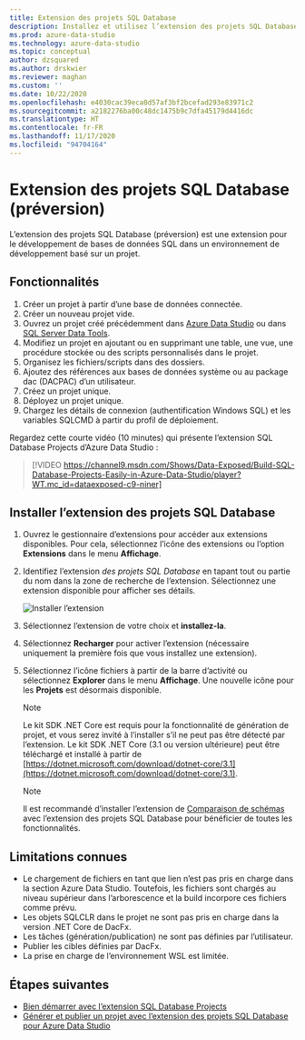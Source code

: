 ```yaml
---
title: Extension des projets SQL Database
description: Installez et utilisez l’extension des projets SQL Database pour Azure Data Studio.
ms.prod: azure-data-studio
ms.technology: azure-data-studio
ms.topic: conceptual
author: dzsquared
ms.author: drskwier
ms.reviewer: maghan
ms.custom: ''
ms.date: 10/22/2020
ms.openlocfilehash: e4030cac39eca0d57af3bf2bcefad293e83971c2
ms.sourcegitcommit: a2182276ba00c48dc1475b9c7dfa45179d4416dc
ms.translationtype: HT
ms.contentlocale: fr-FR
ms.lasthandoff: 11/17/2020
ms.locfileid: "94704164"
---
```

# <a name="sql-database-projects-extension-preview"></a>Extension des projets SQL Database (préversion)

L’extension des projets SQL Database (préversion) est une extension pour le développement de bases de données SQL dans un environnement de développement basé sur un projet. 


## <a name="features"></a>Fonctionnalités

1. Créer un projet à partir d’une base de données connectée.
2. Créer un nouveau projet vide.
3. Ouvrez un projet créé précédemment dans [Azure Data Studio](sql-database-project-extension-getting-started.md) ou dans [SQL Server Data Tools](../../ssdt/sql-server-data-tools.md).
4. Modifiez un projet en ajoutant ou en supprimant une table, une vue, une procédure stockée ou des scripts personnalisés dans le projet.
5. Organisez les fichiers/scripts dans des dossiers.
6. Ajoutez des références aux bases de données système ou au package dac (DACPAC) d’un utilisateur.
7. Créez un projet unique.
8. Déployez un projet unique.
9. Chargez les détails de connexion (authentification Windows SQL) et les variables SQLCMD à partir du profil de déploiement.

Regardez cette courte vidéo (10 minutes) qui présente l’extension SQL Database Projects d’Azure Data Studio :

> [!VIDEO https://channel9.msdn.com/Shows/Data-Exposed/Build-SQL-Database-Projects-Easily-in-Azure-Data-Studio/player?WT.mc_id=dataexposed-c9-niner]

## <a name="install-the-sql-database-projects-extension"></a>Installer l’extension des projets SQL Database

1. Ouvrez le gestionnaire d’extensions pour accéder aux extensions disponibles.  Pour cela, sélectionnez l’icône des extensions ou l’option **Extensions** dans le menu **Affichage**.
2. Identifiez l’extension *des projets SQL Database* en tapant tout ou partie du nom dans la zone de recherche de l’extension. Sélectionnez une extension disponible pour afficher ses détails.

   ![Installer l’extension](media/sql-database-projects-extension/install-database-projects.png)

3. Sélectionnez l’extension de votre choix et **installez-la**.
4. Sélectionnez **Recharger** pour activer l’extension (nécessaire uniquement la première fois que vous installez une extension).
5. Sélectionnez l’icône fichiers à partir de la barre d’activité ou sélectionnez **Explorer** dans le menu **Affichage**. Une nouvelle icône pour les **Projets**  est désormais disponible.

   > [!NOTE]
   > Le kit SDK .NET Core est requis pour la fonctionnalité de génération de projet, et vous serez invité à l’installer s’il ne peut pas être détecté par l’extension.  Le kit SDK .NET Core (3.1 ou version ultérieure) peut être téléchargé et installé à partir de [https://dotnet.microsoft.com/download/dotnet-core/3.1](https://dotnet.microsoft.com/download/dotnet-core/3.1).

   > [!NOTE]
   > Il est recommandé d’installer l’extension de [Comparaison de schémas](schema-compare-extension.md) avec l’extension des projets SQL Database pour bénéficier de toutes les fonctionnalités.

## <a name="known-limitations"></a>Limitations connues

- Le chargement de fichiers en tant que lien n’est pas pris en charge dans la section Azure Data Studio. Toutefois, les fichiers sont chargés au niveau supérieur dans l’arborescence et la build incorpore ces fichiers comme prévu.
- Les objets SQLCLR dans le projet ne sont pas pris en charge dans la version .NET Core de DacFx.
- Les tâches (génération/publication) ne sont pas définies par l’utilisateur.
- Publier les cibles définies par DacFx.
- La prise en charge de l’environnement WSL est limitée.

## <a name="next-steps"></a>Étapes suivantes

- [Bien démarrer avec l’extension SQL Database Projects](sql-database-project-extension-getting-started.md)
- [Générer et publier un projet avec l’extension des projets SQL Database pour Azure Data Studio](sql-database-project-extension-build.md)
